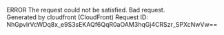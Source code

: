 ERROR The request could not be satisfied. Bad request.  
Generated by cloudfront (CloudFront) Request ID: NhGpvlrVcWDq8x\_e9S3sEKAQf6QqR0aOAM3hqGj4CRSzr\_SPXcNwVw==